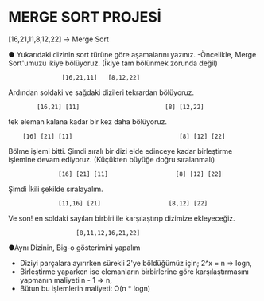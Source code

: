 #  **MERGE SORT PROJESİ**

[16,21,11,8,12,22] -> Merge Sort

● Yukarıdaki dizinin sort türüne göre aşamalarını yazınız.
-Öncelikle, Merge Sort'umuzu ikiye bölüyoruz. (İkiye tam bölünmek zorunda değil)

                   [16,21,11]   [8,12,22]
Ardından soldaki ve sağdaki dizileri tekrardan bölüyoruz.

            [16,21] [11]                        [8] [12,22]
tek eleman kalana kadar bir kez daha bölüyoruz.

        [16] [21] [11]                              [8] [12] [22]
 Bölme işlemi bitti. Şimdi sıralı bir dizi elde edinceye kadar birleştirme işlemine devam ediyoruz. (Küçükten büyüğe doğru sıralanmalı)
 
                  [16] [21] [11]                   [8] [12] [22] 
Şimdi İkili şekilde sıralayalım. 

                  [11,16] [21]                   [8,12] [22]
Ve son! en soldaki sayıları birbiri ile karşılaştırıp dizimize ekleyeceğiz.

                       [8,11,12,16,21,22]

●Aynı Dizinin, Big-o gösterimini yapalım
    
-   Diziyi parçalara ayırırken sürekli 2'ye böldüğümüz için; 2^x = n => logn,
-   Birleştirme yaparken ise elemanların birbirlerine göre karşılaştırmasını yapmanın maliyeti n - 1 => n,
-   Bütun bu işlemlerin maliyeti: O(n * logn)
